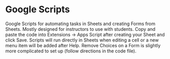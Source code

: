 # Google Scripts
Google Scripts for automating tasks in Sheets and creating Forms from Sheets. Mostly designed for instructors to use with students. Copy and paste the code into Extensions -> Apps Script after creating your Sheet and click Save. Scripts will run directly in Sheets when editing a cell or a new menu item will be added after Help. Remove Choices on a Form is slightly more complicated to set up (follow directions in the code file).
